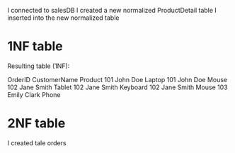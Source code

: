 I connected to salesDB
I created a new normalized ProductDetail table
I inserted into the new normalized table

# 1NF table

Resulting table (1NF):

OrderID CustomerName Product
101 John Doe Laptop
101 John Doe Mouse
102 Jane Smith Tablet
102 Jane Smith Keyboard
102 Jane Smith Mouse
103 Emily Clark Phone

# 2NF table

I created tale orders
